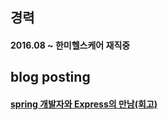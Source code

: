 ## 경력
#### 2016.08 ~ 한미헬스케어 재직중

## blog posting
#### [spring 개발자와 Express의 만남(회고)](https://sang12.co.kr/279/spring-%EA%B0%9C%EB%B0%9C%EC%9E%90%EC%99%80-Express%EC%9D%98-%EB%A7%8C%EB%82%A8%28%ED%9A%8C%EA%B3%A0%29)
